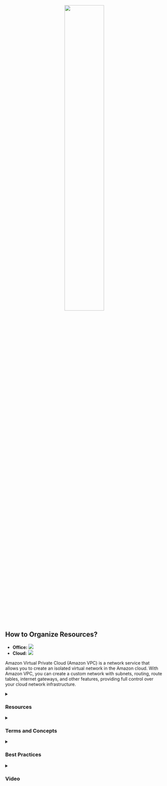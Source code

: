 <div align="center">
  <img src="https://miro.medium.com/v2/resize:fit:2570/1*YcNHxdrbPlV-lWjN_0Ek3g.png" width="50%">
</div>
<br/>

<h2>How to Organize Resources?</h2>
<p>
  <ul>
    <li>
      <b>Office:</b>
      <img src="https://i.ytimg.com/vi/_x9gZt2Lw9Y/maxresdefault.jpg" />
    </li>
    <li>
      <b>Cloud:</b>
      <img src="https://docs.aws.amazon.com/pt_br/AmazonRDS/latest/UserGuide/images/con-VPC-sec-grp.png" />
    </li>
  </ul>
</p>

<p>Amazon Virtual Private Cloud (Amazon VPC) is a network service that allows you to create an isolated virtual network in the Amazon cloud. With Amazon VPC, you can create a custom network with subnets, routing, route tables, internet gateways, and other features, providing full control over your cloud network infrastructure.</p>

<details><summary> <h3>Resources</h3></summary>
<ul>
  <li>
    <b>Private Subnet:</b>
    <p>Imagine there's an EC2 instance that accesses a database and returns some information to another EC2 instance. It doesn't make sense to expose it to the internet, so it's placed in a private subnet.</p>
  </li>
  <li>
    <b>Public Subnet:</b>
    <p>The public subnet instance is connected to the internet and can receive both incoming and outgoing data. It's typically a web server instance that can receive or make requests, often through a Gateway.</p>
    <img src="https://dev-to-uploads.s3.amazonaws.com/uploads/articles/nti327hmr7a642l03njz.png" />
  </li>
  <li><b>Connectivity and Security:</b>
    <ul>
      <li>
        <p>VPC allows you to establish Virtual Private Network (VPN) connections to connect to a private subnet within your cloud infrastructure:</p>
        <img src="https://uploads-ssl.webflow.com/611b82111c177de53409c4b5/624465dfe2552c5f29e83625_iE6_z3bFB8uMSnfUz8R2uHqvlYh0E7_mAi7odxPszG5GeA4OXTwp6s8GYKf1N8AFS6OcYCDrHBpouNps1VohYqXTvlV_ZmLCG0xKogzjPjRTT8txNbOqv9oh64W-rqJJ2WqrQgG_.png" />
      </li>
      <li>
        <p>If you need additional security and faster resource interaction without going through the internet, you can use AWS Direct Connect, which provides dedicated, isolated connections:</p>
        <img src="https://www.w3schools.com/aws/images/directconnect.png" />
      </li>
    </ul>
  </li>
  <li><b>Access Control Lists:</b><p>At the subnet level, to ensure secure data traffic within a VPC, it's beneficial to use a configuration called Network ACLs (Access Control List). Network ACL is a subnet-level access control list that acts as a firewall within the VPC (Virtual Private Cloud):</p>
    <img src="https://docs.aws.amazon.com/images/vpc/latest/userguide/images/security-diagram_updated.png" />
    <p>
      Network ACLs are stateless, meaning they don't store state information. They have rules for both inbound and outbound data. For example, if a data packet enters a database and is allowed based on the configured rules, it doesn't necessarily mean that the outbound traffic will also be allowed; that too will be checked against the defined rules (and can be configured).
    </p>
  </li>
  <li><b>Security Groups:</b><p>At the EC2 instance level, using resources like security groups, the behavior becomes stateful, meaning that if traffic can enter, it can also leave. Entry is only blocked if it doesn't pass the rules. This is the default configuration but can be adjusted:</p>
    <img src="https://uploads-ssl.webflow.com/611b82111c177de53409c4b5/624465dfa8356e5ee15fe3ce_A0pF_xA7TfbCk8yMYt3AmKtVWL7f0_3yZvrYulgIxW_Gt4H6Q-vfqeqCnjrM03SktstA1IUZS-GmsM3xbumitDsTXSM-FI87Lb00dedOS_C1pTi7ZXd9q0kF4h8a4h4ytP94j4eN.png" />
  </li>
  <li><b>Customization:</b> You can customize your VPC by defining subnets, route tables, internet gateways, and other network resources according to your needs.</li>
  <li><b>Elasticity:</b> Amazon VPC is highly scalable, allowing you to add network resources as your infrastructure grows.</li>
</ul>
</details>
<details><summary> <h3>Terms and Concepts</h3></summary>
<ul>
  <li><b>Subnets:</b> Subnets in Amazon VPC are logical divisions of your virtual network where you can run resources and apply security settings.</li>
  <li><b>Route Tables:</b> VPC route tables determine how network traffic is routed between subnets, gateways, and other network resources.</li>
  <li><b>Internet Gateway:</b> An Internet Gateway allows resources in your subnets to access the internet in a controlled manner.</li>
  <li><b>Security Groups:</b> Security groups are sets of firewall rules that control inbound and outbound network traffic for resources in the VPC.</li>
  <li><b>Network ACLs:</b> Network Access Control Lists are subnet-level security rules that control network traffic between subnets.</li>
  <li><b>VPN (Virtual Private Network):</b> A VPN allows you to establish a secure connection between your local network and your cloud VPC, extending your network infrastructure.</li>
</ul>
</details>
<details><summary> <h3>Best Practices</h3></summary>
<ul>
  <li>Carefully plan the structure of your VPC, including defining subnets and route tables to meet your application's needs.</li>
  <li>Use security groups to control inbound and outbound network traffic for resources in your VPC.</li>
  <li>Implement Network Access Control Lists (Network ACLs) to add additional layers of subnet-level security.</li>
  <li>Use Internet Gateways only when necessary and apply access control policies to ensure security.</li>
  <li>Set up secure VPN connections to connect your local network to your VPC, extending your network infrastructure securely.</li>
  <li>Monitor network traffic and configure alerts to detect suspicious activities or performance issues.</li>
  <li>Maintain clear documentation of your VPC configuration and network resources to facilitate management and issue resolution.</li>
</ul>
</details>

<details><summary><h3>Video</h3></summary>
  <div align="center">
    <a href="https://www.youtube.com/watch?v=7_NNlnH7sAg" target="_blank">
        <img width="640" height="360" src="https://i.ytimg.com/vi/7_NNlnH7sAg/hq720.jpg?sqp=-oaymwEcCNAFEJQDSFXyq4qpAw4IARUAAIhCGAFwAcABBg==&rs=AOn4CLA_vr6R2m8qWBZhJj3s_w92oqy6Uw" alt="Watch Video" />
    </a>
  </div>
</details>
